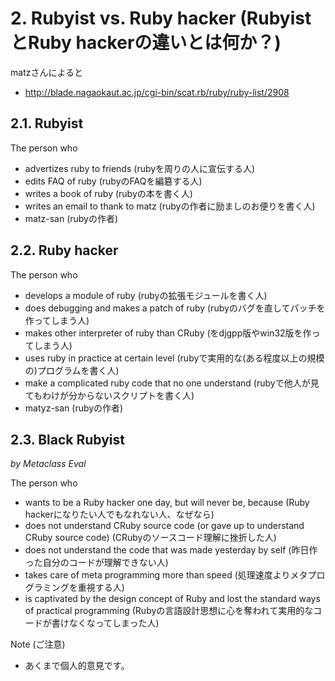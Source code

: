 
# 2. Rubyist vs. Ruby hacker (RubyistとRuby hackerの違いとは何か？)

matzさんによると
* http://blade.nagaokaut.ac.jp/cgi-bin/scat.rb/ruby/ruby-list/2908

## 2.1. Rubyist

The person who 
* advertizes ruby to friends (rubyを周りの人に宣伝する人)
* edits FAQ of ruby (rubyのFAQを編簒する人)
* writes a book of ruby (rubyの本を書く人)
* writes an email to thank to matz (rubyの作者に励ましのお便りを書く人)
* matz-san (rubyの作者)

## 2.2. Ruby hacker

The person who
* develops a module of ruby (rubyの拡張モジュールを書く人)
* does debugging and makes a patch of ruby (rubyのバグを直してパッチを作ってしまう人)
* makes other interpreter of ruby than CRuby (をdjgpp版やwin32版を作ってしまう人)
* uses ruby in practice at certain level (rubyで実用的な(ある程度以上の規模の)プログラムを書く人)
* make a complicated ruby code that no one understand (rubyで他人が見てもわけが分からないスクリプトを書く人)
* matyz-san (rubyの作者)

## 2.3. Black Rubyist

*by Metaclass Eval*

The person who
* wants to be a Ruby hacker one day, but will never be, because (Ruby hackerになりたい人でもなれない人、なぜなら)
* does not understand CRuby source code (or gave up to understand CRuby source code) (CRubyのソースコード理解に挫折した人)
* does not understand the code that was made yesterday by self (昨日作った自分のコードが理解できない人)
* takes care of meta programming more than speed (処理速度よりメタプログラミングを重視する人)
* is captivated by the design concept of Ruby and lost the standard ways of practical programming (Rubyの言語設計思想に心を奪われて実用的なコードが書けなくなってしまった人)

Note (ご注意)
* あくまで個人的意見です。
